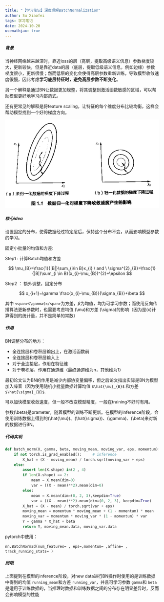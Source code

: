 ```yaml
---
title: "【学习笔记】深度理解BatchNormalization"
author: Su Xiaofei
tags: 学习笔记
date: 2024-10-20
usemathjax: true
---
```

<head>
    <script src="https://cdn.mathjax.org/mathjax/latest/MathJax.js?config=TeX-AMS-MML_HTMLorMML" type="text/javascript"></script>
    <script type="text/x-mathjax-config">
        MathJax.Hub.Config({
            tex2jax: {
            skipTags: ['script', 'noscript', 'style', 'textarea', 'pre'],
            inlineMath: [['$','$']]
            }
        });
    </script>
</head>

##### 背景

当神经网络越来越深时，靠近loss的层（高层，提取高级语义信息）参数梯度较大，更新较快，但是靠近data的层（底层，提取低级语义信息，例如边缘）参数梯度很小，更新很慢；然而低层的变化会使得高层参数重新训练，导致模型收敛速度很慢，因此考虑**学习底层特征时，避免高层参数不断变化**。

另一个解释是通过BN让数据更加规整，将其调整到激活函数敏感的区域，可以帮助模型更好地学习内部范式。

还有更常见的解释是将feature scaling，让特征的每个维度分布比较均衡，这样会帮助模型找到一个好的梯度方向。

![数据缩放梯度示意图](/assets\images\blog\BN\data_scaling.png)

##### 核心idea

设置固定的分布，使得数据经过特定层后，保持这个分布不变，从而影响模型参数的学习。

固定小批量的均值和方差:

Step1 : 计算Batch均值和方差

$$
\mu_{B}=\frac{1}{|B|}\sum_{i\in B}x_{i} \  and \ \sigma^{2}_{B}=\frac{1}{|B|}\sum_{i \in B}(x_{i}-\mu_{B})^{2}+\epsilon
$$

Step2 ： 额外调整，固定分布

$$
x_{i+1}=\gamma \frac{x_{i}-\mu_{B}}{\sigma_{B}}+\beta
$$

其中 `<span>$\gamma$</span>`为方差，$\beta$为均值，均为可学习参数；而使用反向传播算法更新参数时，也需要考虑均值 \(\mu\)和方差 \(\sigma\)的影响（因为是\(x\)计算得到的统计量，并不是简单的常数）

##### 作用

BN调整分布的地方：

- 全连接层和卷积层输出上，在激活函数前
- 全连接层和卷积层输入上
- 对于全连接层，作用在特征维
- 对于卷积层，作用在通道维（最终通道维为n，其他维为1）

最初论文认为BN的作用是减少内部协变量偏移，但之后论文指出实际是BN为模型加入噪音（因为使用随机小批量数据计算均值 `$\hat{\mu}_{B}$` 和方差 `$\hat{\sigma}_{B}$`.

可以加快模型收敛速度，但一般不改变模型精度，一般在training不好时有用。

参数\(\beta\)是prameter，随着模型的训练不断更新。在模型的inference阶段，会使用训练数据上得到的\(\hat{\mu}\)、\(\hat{\sigma}\)、\(\gamma\)、\(\beta\)来对新的数据进行BN。

##### 代码实现

```python
def batch_norm(X, gamma, beta, moving_mean, moving_var, eps, momentum):
    if not torch.is_grad_enabled():		# inference
        X_hat = (X - moving_mean) / torch.sqrt(moving_var + eps)
    else:
        assert len(X.shape) in(2 , 4)
        if len(X.shape) == 2:
            mean = X.mean(dim=0)
            var = ((X - mean)**2).mean(dim=0)
        else:
            mean = X.mean(dim=(0, 2, 3),keepdim=True)
            var = ((X - mean)**2).mean(dim=(0, 2, 3), keepdim=True)
        X_hat = (X - mean) / torch.sqrt(var + eps)
        moving_mean = momentum * moving_mean + (1 - momentum) * mean		# 靠近结束的参数更精确
        moving_var = momentum * moving_var * (1 - momentum) * var
        Y = gamma * X_hat + beta
        return Y, moving_mean.data, moving_var.data
```

pytorch中使用：

```
nn.BatchNorm2d(num_features= , eps=,momentum= ,affine= , track_running_stats= )
```

##### 局限

上面提到在模型的inference阶段，对new data进行BN操作时使用的是训练数据中得到的均值 `running_mean`和方差 `running_var`，并且可学习参数 `gamma`和 `beta`是适用于训练数据的，当推理时数据和训练数据之间的分布存在明显差异时，反而会影响模型的性能
